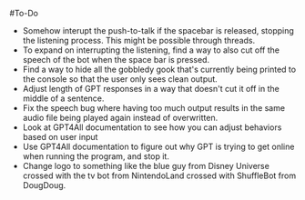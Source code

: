 #To-Do
- Somehow interupt the push-to-talk if the spacebar is released, stopping the listening process. This might be possible through threads.
- To expand on interrupting the listening, find a way to also cut off the speech of the bot when the space bar is pressed.
- Find a way to hide all the gobbledy gook that's currently being printed to the console so that the user only sees clean output.
- Adjust length of GPT responses in a way that doesn't cut it off in the middle of a sentence.
- Fix the speech bug where having too much output results in the same audio file being played again instead of overwritten. 
- Look at GPT4All documentation to see how you can adjust behaviors based on user input
- Use GPT4All documentation to figure out why GPT is trying to get online when running the program, and stop it. 
- Change logo to something like the blue guy from Disney Universe crossed with the tv bot from NintendoLand crossed with ShuffleBot from DougDoug.
